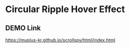 # Circular Ripple Hover Effect

## DEMO Link

<https://muplus-kr.github.io/scrollspy/html/index.html>
